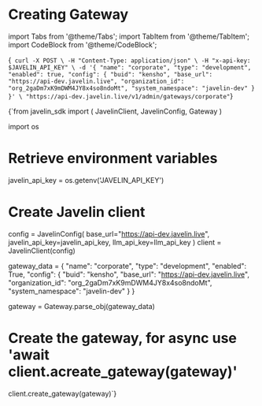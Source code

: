 # Creating Gateway

import Tabs from '@theme/Tabs';
import TabItem from '@theme/TabItem';
import CodeBlock from '@theme/CodeBlock';

<Tabs>
<TabItem value="shell" label="Using the API:">

<CodeBlock
  language="python">
  {`
curl -X POST \
-H "Content-Type: application/json" \
-H "x-api-key: $JAVELIN_API_KEY" \
-d '{
        "name": "corporate",
        "type": "development",
        "enabled": true,
        "config": {
            "buid": "kensho",
            "base_url": "https://api-dev.javelin.live",
            "organization_id": "org_2gaDm7xK9mDWM4JY8x4so8ndoMt",
            "system_namespace": "javelin-dev"
        }
}' \
"https://api-dev.javelin.live/v1/admin/gateways/corporate"`}
</CodeBlock>

</TabItem>

<TabItem value="py" label="In Python:">

<CodeBlock
  language="python">
  {`from javelin_sdk import (
    JavelinClient,
    JavelinConfig,
    Gateway
)

import os

# Retrieve environment variables
javelin_api_key = os.getenv('JAVELIN_API_KEY')

# Create Javelin client
config = JavelinConfig(
    base_url="https://api-dev.javelin.live",
    javelin_api_key=javelin_api_key,
    llm_api_key=llm_api_key
)
client = JavelinClient(config)

gateway_data = {
    "name": "corporate",
    "type": "development",
    "enabled": True,
    "config": {
        "buid": "kensho",
        "base_url": "https://api-dev.javelin.live",
        "organization_id": "org_2gaDm7xK9mDWM4JY8x4so8ndoMt",
        "system_namespace": "javelin-dev"
    }
}

gateway = Gateway.parse_obj(gateway_data)

# Create the gateway, for async use 'await client.acreate_gateway(gateway)'
client.create_gateway(gateway)`}
</CodeBlock>


</TabItem>

</Tabs>
